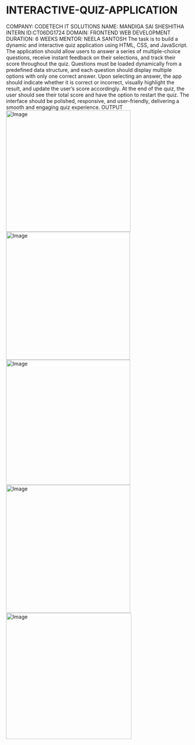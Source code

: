 # INTERACTIVE-QUIZ-APPLICATION
COMPANY: CODETECH IT SOLUTIONS
NAME: MANDIGA SAI SHESHITHA
INTERN ID:CT06DG1724
DOMAIN: FRONTEND WEB DEVELOPMENT
DURATION: 6 WEEKS
MENTOR: NEELA SANTOSH
The task is to build a dynamic and interactive quiz application using HTML, CSS, and JavaScript. The application should allow users to answer a series of multiple-choice questions, receive instant feedback on their selections, and track their score throughout the quiz. Questions must be loaded dynamically from a predefined data structure, and each question should display multiple options with only one correct answer. Upon selecting an answer, the app should indicate whether it is correct or incorrect, visually highlight the result, and update the user’s score accordingly. At the end of the quiz, the user should see their total score and have the option to restart the quiz. The interface should be polished, responsive, and user-friendly, delivering a smooth and engaging quiz experience.
OUTPUT
<img width="341" height="332" alt="Image" src="https://github.com/user-attachments/assets/951a4bdf-b29a-461d-9041-781c5619ccec" />
<img width="339" height="350" alt="Image" src="https://github.com/user-attachments/assets/4a954334-594e-4fb4-bc62-334eca6e00c7" />
<img width="340" height="342" alt="Image" src="https://github.com/user-attachments/assets/857a201d-2638-48d6-935c-491bdc695fa6" />
<img width="340" height="350" alt="Image" src="https://github.com/user-attachments/assets/88a1e532-f03f-4093-a959-b242a26cf183" />
<img width="343" height="345" alt="Image" src="https://github.com/user-attachments/assets/ee229646-9493-4841-a78a-0a0f54f39356" />
